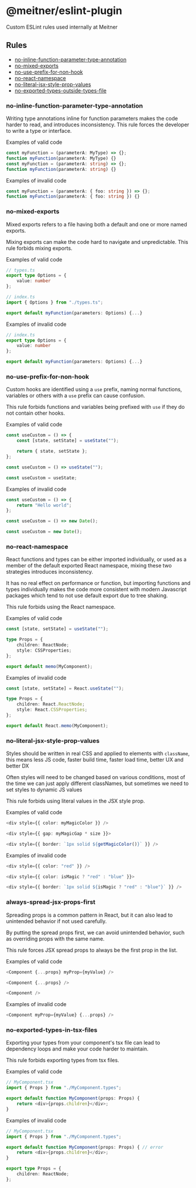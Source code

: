 # @meitner/eslint-plugin

Custom ESLint rules used internally at Meitner

## Rules

-   [no-inline-function-parameter-type-annotation](#no-inline-function-parameter-type-annotation)
-   [no-mixed-exports](#no-mixed-exports)
-   [no-use-prefix-for-non-hook](#no-use-prefix-for-non-hook)
-   [no-react-namespace](#no-react-namespace)
-   [no-literal-jsx-style-prop-values](#no-literal-jsx-style-prop-values)
-   [no-exported-types-outside-types-file](#no-exported-types-outside-types-file)

### no-inline-function-parameter-type-annotation

Writing type annotations inline for function parameters makes the code harder to read, and introduces inconsistency. This rule forces the developer to write a type or interface.

Examples of valid code

```ts
const myFunction = (parameterA: MyType) => {};
function myFunction(parameterA: MyType) {}
const myFunction = (parameterA: string) => {};
function myFunction(parameterA: string) {}
```

Examples of invalid code

```ts
const myFunction = (parameterA: { foo: string }) => {};
function myFunction(parameterA: { foo: string }) {}
```

### no-mixed-exports

Mixed exports refers to a file having both a default and one or more named exports.

Mixing exports can make the code hard to navigate and unpredictable. This rule forbids mixing exports.

Examples of valid code

```ts
// types.ts
export type Options = {
    value: number
};

// index.ts
import { Options } from "./types.ts";

export default myFunction(parameters: Options) {...}
```

Examples of invalid code

```ts
// index.ts
export type Options = {
    value: number
};

export default myFunction(parameters: Options) {...}
```

### no-use-prefix-for-non-hook

Custom hooks are identified using a `use` prefix, naming normal functions, variables or others with a `use` prefix can cause confusion.

This rule forbids functions and variables being prefixed with `use` if they do not contain other hooks.

Examples of valid code

```ts
const useCustom = () => {
    const [state, setState] = useState("");

    return { state, setState };
};

const useCustom = () => useState("");

const useCustom = useState;
```

Examples of invalid code

```ts
const useCustom = () => {
    return "Hello world";
};

const useCustom = () => new Date();

const useCustom = new Date();
```

### no-react-namespace

React functions and types can be either imported individually, or used as a member of the default exported React namespace, mixing these two strategies introduces inconsistency.

It has no real effect on performance or function, but importing functions and types individually makes the code more consistent with modern Javascript packages which tend to not use default export due to tree shaking.

This rule forbids using the React namespace.

Examples of valid code

```ts
const [state, setState] = useState("");

type Props = {
    children: ReactNode;
    style: CSSProperties;
};

export default memo(MyComponent);
```

Examples of invalid code

```ts
const [state, setState] = React.useState("");

type Props = {
    children: React.ReactNode;
    style: React.CSSProperties;
};

export default React.memo(MyComponent);
```

### no-literal-jsx-style-prop-values

Styles should be written in real CSS and applied to elements with `className`, this means less JS code, faster build time, faster load time, better UX and better DX

Often styles will need to be changed based on various conditions, most of the time we can just apply different classNames, but sometimes we need to set styles to dynamic JS values

This rule forbids using literal values in the JSX style prop.

Examples of valid code

```ts
<div style={{ color: myMagicColor }} />

<div style={{ gap: myMagicGap * size }}>

<div style={{ border: `1px solid ${getMagicColor()}` }} />
```

Examples of invalid code

```ts
<div style={{ color: "red" }} />

<div style={{ color: isMagic ? "red" : "blue" }}>

<div style={{ border: `1px solid ${isMagic ? "red" : "blue"}` }} />
```

### always-spread-jsx-props-first

Spreading props is a common pattern in React, but it can also lead to unintended behavior if not used carefully.

By putting the spread props first, we can avoid unintended behavior, such as overriding props with the same name.

This rule forces JSX spread props to always be the first prop in the list.

Examples of valid code

```ts
<Component {...props} myProp={myValue} />

<Component {...props} />

<Component />
```

Examples of invalid code

```ts
<Component myProp={myValue} {...props} />
```

### no-exported-types-in-tsx-files

Exporting your types from your component's tsx file can lead to dependency loops and make your code harder to maintain.

This rule forbids exporting types from tsx files.

Examples of valid code

```ts
// MyComponent.tsx
import { Props } from "./MyComponent.types";

export default function MyComponent(props: Props) {
    return <div>{props.children}</div>;
}
```

Examples of invalid code

```ts
// MyComponent.tsx
import { Props } from "./MyComponent.types";

export default function MyComponent(props: Props) { // error
    return <div>{props.children}</div>;
}

export type Props = {
    children: ReactNode;
};
```
